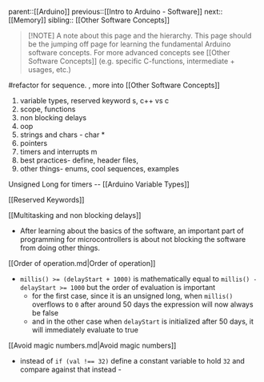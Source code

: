 parent::[[Arduino]]
previous::[[Intro to Arduino - Software]]
next:: [[Memory]]
sibling:: [[Other Software Concepts]]

> [!NOTE] A note about this page and the hierarchy.
> This page should be the jumping off page for learning the fundamental Arduino software concepts. For more advanced concepts see [[Other Software Concepts]] (e.g. specific C-functions, intermediate + usages, etc.)

#refactor  for sequence. , more into [[Other Software Concepts]]
1. variable types, reserved keyword s, c++ vs c 
2. scope, functions
3. non blocking delays
4. oop
5. strings and chars - char *
6. pointers
7. timers and interrupts m
8. best practices- define, header files, 
9. other things- enums, cool sequences, examples

Unsigned Long for timers -- [[Arduino Variable Types]]

[[Reserved Keywords]]

[[Multitasking and non blocking delays]]
- After learning about the basics of the software, an important part of programming for microcontrollers is about not blocking the software from doing other things.

[[Order of operation.md|Order of operation]]
- `millis() >= (delayStart + 1000)` is mathematically equal to `millis() - delayStart >= 1000` but the order of evaluation is important
	- for the first case, since it is an unsigned long, when `millis()` overflows to `0` after around 50 days the expression will now always be false
	- and in the other case when `delayStart` is initialized after 50 days, it will immediately evaluate to true

[[Avoid magic numbers.md|Avoid magic numbers]]
- instead of `if (val !== 32)` define a constant variable to hold `32` and compare against that instead - 